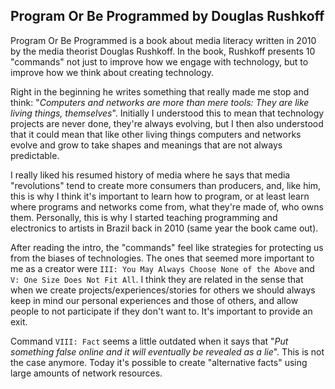 ## Program Or Be Programmed by Douglas Rushkoff

Program Or Be Programmed is a book about media literacy written in 2010 by the media theorist Douglas Rushkoff. In the book, Rushkoff presents 10 "commands" not just to improve how we engage with technology, but to improve how we think about creating technology.

Right in the beginning he writes something that really made me stop and think: "_Computers and networks are more than mere tools: They are like living things, themselves_". Initially I understood this to mean that technology projects are never done, they're always evolving, but I then also understood that it could mean that like other living things computers and networks evolve and grow to take shapes and meanings that are not always predictable.

I really liked his resumed history of media where he says that media "revolutions" tend to create more consumers than producers, and, like him, this is why I think it's important to learn how to program, or at least learn where programs and networks come from, what they're made of, who owns them. Personally, this is why I started teaching programming and electronics to artists in Brazil back in 2010 (same year the book came out).

After reading the intro, the "commands" feel like strategies for protecting us from the biases of technologies. The ones that seemed more important to me as a creator were `III: You May Always Choose None of the Above` and `V: One Size Does Not Fit All`. I think they are related in the sense that when we create projects/experiences/stories for others we should always keep in mind our personal experiences and those of others, and allow people to not participate if they don't want to. It's important to provide an exit.

Command `VIII: Fact` seems a little outdated when it says that "_Put something false online and it will eventually be revealed as a lie_". This is not the case anymore. Today it's possible to create "alternative facts" using large amounts of network resources.

